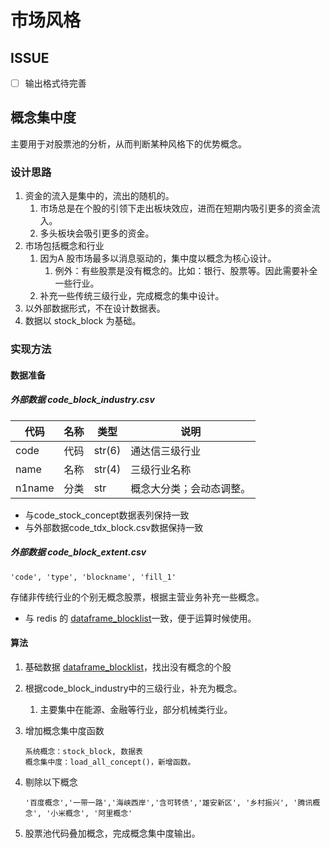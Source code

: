 # 市场风格

## ISSUE

- [ ] 输出格式待完善

## 概念集中度

主要用于对股票池的分析，从而判断某种风格下的优势概念。

### 设计思路

1. 资金的流入是集中的，流出的随机的。
   1. 市场总是在个股的引领下走出板块效应，进而在短期内吸引更多的资金流入。
   2. 多头板块会吸引更多的资金。
2. 市场包括概念和行业
   1. 因为A 股市场最多以消息驱动的，集中度以概念为核心设计。
      1. 例外：有些股票是没有概念的。比如：银行、股票等。因此需要补全一些行业。
   2. 补充一些传统三级行业，完成概念的集中设计。
3. 以外部数据形式，不在设计数据表。
4. 数据以 stock_block 为基础。

### 实现方法

#### 数据准备

##### 外部数据 code_block_industry.csv

| 代码   | 名称 | 类型   | 说明                     |
| ------ | ---- | ------ | ------------------------ |
| code   | 代码 | str(6) | 通达信三级行业           |
| name   | 名称 | str(4) | 三级行业名称             |
| n1name | 分类 | str    | 概念大分类；会动态调整。 |

- 与code_stock_concept数据表列保持一致
- 与外部数据code_tdx_block.csv数据保持一致

##### 外部数据 code_block_extent.csv

```
'code', 'type', 'blockname', 'fill_1'
```

存储非传统行业的个别无概念股票，根据主营业务补充一些概念。

- 与 redis 的 [dataframe_blocklist](/server/DataFrame_BlockList)一致，便于运算时候使用。

#### 算法

1. 基础数据 [dataframe_blocklist](/server/DataFrame_BlockList)，找出没有概念的个股

2. 根据code_block_industry中的三级行业，补充为概念。

   1. 主要集中在能源、金融等行业，部分机械类行业。

3. 增加概念集中度函数

   ```
   系统概念：stock_block, 数据表
   概念集中度：load_all_concept()，新增函数。
   ```

4. 剔除以下概念

   ```
   '百度概念','一带一路','海峡西岸','含可转债','雄安新区', '乡村振兴', '腾讯概念', '小米概念', '阿里概念'
   ```

5. 股票池代码叠加概念，完成概念集中度输出。

